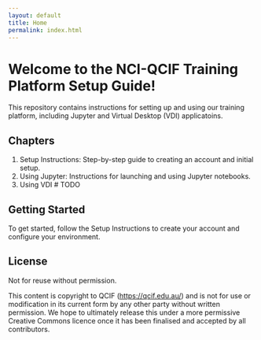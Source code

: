 ```yaml
---
layout: default
title: Home
permalink: index.html
---
```


# Welcome to the NCI-QCIF Training Platform Setup Guide! 

This repository contains instructions for setting up and using our training platform, including Jupyter and Virtual Desktop (VDI) applicatoins.

## Chapters
1. Setup Instructions: Step-by-step guide to creating an account and initial setup.
1. Using Jupyter: Instructions for launching and using Jupyter notebooks.
1. Using VDI # TODO

## Getting Started
To get started, follow the Setup Instructions to create your account and configure your environment.

## License

Not for reuse without permission.

This content is copyright to QCIF (https://qcif.edu.au/) and is not for use or modification in its current form by any other party without written permission. We hope to ultimately release this under a more permissive Creative Commons licence once it has been finalised and accepted by all contributors.